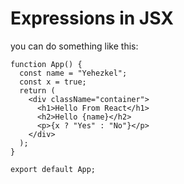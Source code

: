 # Expressions in JSX

you can do something like this:

```
function App() {
  const name = "Yehezkel";
  const x = true;
  return (
    <div className="container">
      <h1>Hello From React</h1>
      <h2>Hello {name}</h2>
      <p>{x ? "Yes" : "No"}</p>
    </div>
  );
}

export default App;
```
